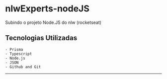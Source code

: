 # nlwExperts-nodeJS
Subindo o projeto Node.JS do nlw (rocketseat)

## Tecnologias Utilizadas

    - Prisma
    - Typescript
    - Node.js
    - JSON
    - Github and Git
***